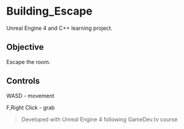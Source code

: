 # Building_Escape
Unreal Engine 4 and C++ learning project.

## Objective
Escape the room.

## Controls
WASD - movement

F,Right Click - grab

> Developed with Unreal Engine 4 following GameDev.tv course
